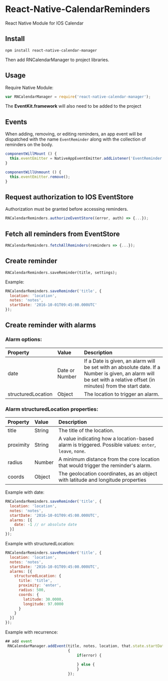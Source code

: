 # React-Native-CalendarReminders
React Native Module for IOS Calendar


## Install
```
npm install react-native-calendar-manager
```
Then add RNCalendarManager to project libraries.


## Usage

Require Native Module:
```javascript
var RNCalendarManager = require('react-native-calendar-manager');
```
The **EventKit.framework** will also need to be added to the project

## Events
When adding, removing, or editing reminders, an app event will be dispatched with the name `EventReminder` along with the collection of reminders on the body.

```javascript
componentWillMount () {
  this.eventEmitter = NativeAppEventEmitter.addListener('EventReminder', (reminders) => {...});
}

componentWillUnmount () {
  this.eventEmitter.remove();
}
```

## Request authorization to IOS EventStore
Authorization must be granted before accessing reminders.

```javascript
RNCalendarReminders.authorizeEventStore((error, auth) => {...});
```


## Fetch all reminders from EventStore

```javascript
RNCalendarReminders.fetchAllReminders(reminders => {...});
```
## Create reminder

```
RNCalendarReminders.saveReminder(title, settings);
```
Example:
```javascript
RNCalendarReminders.saveReminder('title', {
  location: 'location',
  notes: 'notes',
  startDate: '2016-10-01T09:45:00.000UTC'
});
```

## Create reminder with alarms

### Alarm options:

| Property        | Value            | Description |
| :--------------- | :------------------| :----------- |
| date           | Date or Number    | If a Date is given, an alarm will be set with an absolute date. If a Number is given, an alarm will be set with a relative offset (in minutes) from the start date. |
| structuredLocation | Object             | The location to trigger an alarm. |

### Alarm structuredLocation properties:

| Property        | Value            | Description |
| :--------------- | :------------------| :----------- |
| title           | String  | The title of the location.|
| proximity | String             | A value indicating how a location-based alarm is triggered. Possible values: `enter`, `leave`, `none`. |
| radius | Number             | A minimum distance from the core location that would trigger the reminder's alarm. |
| coords | Object             | The geolocation coordinates, as an object with latitude and longitude properties |

Example with date:

```javascript
RNCalendarReminders.saveReminder('title', {
  location: 'location',
  notes: 'notes',
  startDate: '2016-10-01T09:45:00.000UTC',
  alarms: [{
    date: -1 // or absolute date
  }]
});
```
Example with structuredLocation:

```javascript
RNCalendarReminders.saveReminder('title', {
  location: 'location',
  notes: 'notes',
  startDate: '2016-10-01T09:45:00.000UTC',
  alarms: [{
    structuredLocation: {
      title: 'title',
      proximity: 'enter',
      radius: 500,
      coords: {
        latitude: 30.0000,
        longitude: 97.0000
      }
    }
  }]
});
```

Example with recurrence:

```javascript
## add event
 RNCalendarManager.addEvent(title, notes, location, that.state.startDate, that.state.endDate, that.state.setalarm ? that.state.alarm : -1,(error, savedID) => 
                            {   
                                if(error) {
                                     
                                } else {
                                }
                            });
```